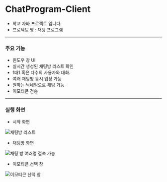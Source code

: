 # ChatProgram-Client
  * 학교 자바 프로젝트 입니다.
  * 프로젝트 명 : 채팅 프로그램
----------------

### 주요 기능
  * 윈도우 창 UI
  * 실시간 생성된 채팅방 리스트 확인
  * 1대1 혹은 다수의 사용자와 대화.
  * 여러 채팅방 동시 입장 가능
  * 원하는 닉네임으로 채팅 가능
  * 이모티콘 전송

----------------

### 실행 화면
  * 시작 화면
  
![채팅방 리스트](https://user-images.githubusercontent.com/73472675/101281857-f1abc680-3814-11eb-8f2b-a5a626601e27.PNG)
  * 채팅방 화면
  
![채팅 방 여러명 접속 가능](https://user-images.githubusercontent.com/73472675/101281950-87dfec80-3815-11eb-963f-7bd729dd4616.PNG)
  * 이모티콘 선택 창
  
![이모티콘 선택 창](https://user-images.githubusercontent.com/73472675/101281953-89a9b000-3815-11eb-83bb-3d7477535bba.PNG)
